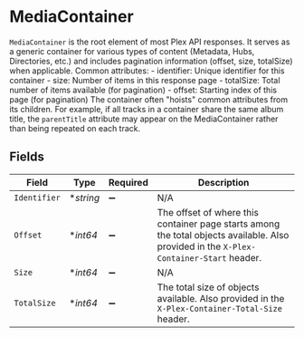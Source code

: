 # MediaContainer

`MediaContainer` is the root element of most Plex API responses. It serves as a generic container for various types of content (Metadata, Hubs, Directories, etc.) and includes pagination information (offset, size, totalSize) when applicable.
Common attributes: - identifier: Unique identifier for this container - size: Number of items in this response page - totalSize: Total number of items available (for pagination) - offset: Starting index of this page (for pagination)
The container often "hoists" common attributes from its children. For example, if all tracks in a container share the same album title, the `parentTitle` attribute may appear on the MediaContainer rather than being repeated on each track.



## Fields

| Field                                                                                                                                    | Type                                                                                                                                     | Required                                                                                                                                 | Description                                                                                                                              |
| ---------------------------------------------------------------------------------------------------------------------------------------- | ---------------------------------------------------------------------------------------------------------------------------------------- | ---------------------------------------------------------------------------------------------------------------------------------------- | ---------------------------------------------------------------------------------------------------------------------------------------- |
| `Identifier`                                                                                                                             | **string*                                                                                                                                | :heavy_minus_sign:                                                                                                                       | N/A                                                                                                                                      |
| `Offset`                                                                                                                                 | **int64*                                                                                                                                 | :heavy_minus_sign:                                                                                                                       | The offset of where this container page starts among the total objects available. Also provided in the `X-Plex-Container-Start` header.<br/> |
| `Size`                                                                                                                                   | **int64*                                                                                                                                 | :heavy_minus_sign:                                                                                                                       | N/A                                                                                                                                      |
| `TotalSize`                                                                                                                              | **int64*                                                                                                                                 | :heavy_minus_sign:                                                                                                                       | The total size of objects available. Also provided in the `X-Plex-Container-Total-Size` header.<br/>                                     |